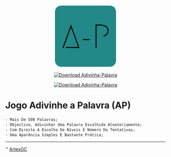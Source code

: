 <div align="center">

![adivinha-palavra-icon](ap/icons/favicon-192x192.png)

[![Download Adivinha-Palavra](https://a.fsdn.com/con/app/sf-download-button)](https://sourceforge.net/projects/adivinha-palavra/files/latest/download) 

[![Download Adivinha-Palavra](https://img.shields.io/sourceforge/dt/adivinha-palavra.svg)](https://sourceforge.net/projects/adivinha-palavra/files/latest/download) 
    
</div>

# Jogo Adivinhe a Palavra (AP)

    - Mais De 500 Palavras;
    - Objectivo, Adivinhar Uma Palavra Escolhida Aleatoriamente;
    - Com Direito A Escolha De Níveis E Número De Tentativas;
    - Uma Aparência Simples E Bastante Prática;

---

&trade; [ArtesGC](https://artesgc.home.blog)
